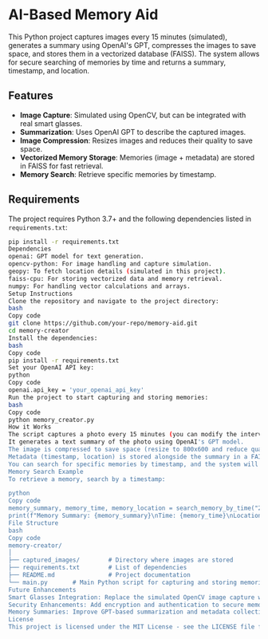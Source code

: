 # AI-Based Memory Aid

This Python project captures images every 15 minutes (simulated), generates a summary using OpenAI's GPT, compresses the images to save space, and stores them in a vectorized database (FAISS). The system allows for secure searching of memories by time and returns a summary, timestamp, and location.

## Features
- **Image Capture**: Simulated using OpenCV, but can be integrated with real smart glasses.
- **Summarization**: Uses OpenAI GPT to describe the captured images.
- **Image Compression**: Resizes images and reduces their quality to save space.
- **Vectorized Memory Storage**: Memories (image + metadata) are stored in FAISS for fast retrieval.
- **Memory Search**: Retrieve specific memories by timestamp.

## Requirements

The project requires Python 3.7+ and the following dependencies listed in `requirements.txt`:

```bash
pip install -r requirements.txt
Dependencies
openai: GPT model for text generation.
opencv-python: For image handling and capture simulation.
geopy: To fetch location details (simulated in this project).
faiss-cpu: For storing vectorized data and memory retrieval.
numpy: For handling vector calculations and arrays.
Setup Instructions
Clone the repository and navigate to the project directory:
bash
Copy code
git clone https://github.com/your-repo/memory-aid.git
cd memory-creator
Install the dependencies:
bash
Copy code
pip install -r requirements.txt
Set your OpenAI API key:
python
Copy code
openai.api_key = 'your_openai_api_key'
Run the project to start capturing and storing memories:
bash
Copy code
python memory_creator.py
How it Works
The script captures a photo every 15 minutes (you can modify the interval).
It generates a text summary of the photo using OpenAI's GPT model.
The image is compressed to save space (resize to 800x600 and reduce quality to 70%).
Metadata (timestamp, location) is stored alongside the summary in a FAISS database.
You can search for specific memories by timestamp, and the system will return the closest matching memory.
Memory Search Example
To retrieve a memory, search by a timestamp:

python
Copy code
memory_summary, memory_time, memory_location = search_memory_by_time("2024-09-29 10:00:00")
print(f"Memory Summary: {memory_summary}\nTime: {memory_time}\nLocation: {memory_location}")
File Structure
bash
Copy code
memory-creator/
│
├── captured_images/        # Directory where images are stored
├── requirements.txt        # List of dependencies
├── README.md               # Project documentation
└── main.py       # Main Python script for capturing and storing memories
Future Enhancements
Smart Glasses Integration: Replace the simulated OpenCV image capture with real smart glasses API.
Security Enhancements: Add encryption and authentication to secure memory access.
Memory Summaries: Improve GPT-based summarization and metadata collection (e.g., activity detection from images).
License
This project is licensed under the MIT License - see the LICENSE file for details.
